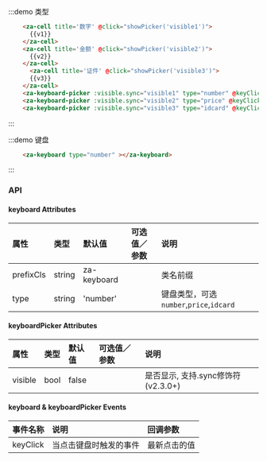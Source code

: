 <script>
export default {
  data() {
    return {
      visible1: false,
      visible2: false,
      visible3: false,
      v1:'',
      v2:'',
      v3:'',
    }
  },
  methods: {
    handleChange1(key) {
      if (['close', 'ok'].indexOf(key) > -1) {
        return;
      }
      this.v1 = getValue(this.v1, key)
      console.log(this.v1);
    },
    showPicker(name) {
      this[name] = true;
    },
    handleChange2(key) {
      if (['close', 'ok'].indexOf(key) > -1) {
        return;
      }
      this.v2 = getValue(this.v2, key)
      console.log(this.v2);
    },
    handleChange3(key) {
      if (['close', 'ok'].indexOf(key) > -1) {
        return;
      }
      this.v3 = getValue(this.v3, key)
      console.log(this.v3);
    },
  },
};
</script>


:::demo 类型
```html
    <za-cell title='数字' @click="showPicker('visible1')">
      {{v1}}
    </za-cell>
    <za-cell title='金额' @click="showPicker('visible2')">
      {{v2}}
    </za-cell>
      <za-cell title='证件' @click="showPicker('visible3')">
      {{v3}}
    </za-cell>
    <za-keyboard-picker :visible.sync="visible1" type="number" @keyClick="handleChange1" ></za-keyboard-picker>
    <za-keyboard-picker :visible.sync="visible2" type="price" @keyClick="handleChange2" ></za-keyboard-picker>
    <za-keyboard-picker :visible.sync="visible3" type="idcard" @keyClick="handleChange3" ></za-keyboard-picker>
```
:::

:::demo 键盘
```html
    <za-keyboard type="number" ></za-keyboard>
```
:::

### API

#### keyboard Attributes

| 属性 | 类型 | 默认值 | 可选值／参数 | 说明 |
| :--- | :--- | :--- | :--- | :--- |
| prefixCls | string | za-keyboard | | 类名前缀 |
| type | string | 'number' | | 键盘类型，可选`number`,`price`,`idcard` |


#### keyboardPicker Attributes

| 属性 | 类型 | 默认值 | 可选值／参数 | 说明 |
| :--- | :--- | :--- | :--- | :--- |
| visible | bool | false | | 是否显示, 支持.sync修饰符 (v2.3.0+) |

#### keyboard & keyboardPicker Events
| 事件名称 | 说明 | 回调参数 |
| :--- | :--- | :--- |
| keyClick | 当点击键盘时触发的事件 | 最新点击的值 |